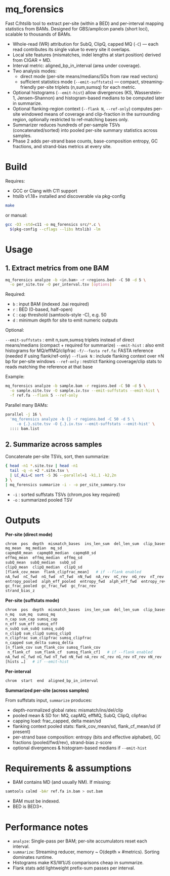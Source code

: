 # mq_forensics

Fast C/htslib tool to extract per-site (within a BED) and per-interval mapping statistics from BAMs. Designed for GBS/amplicon panels (short loci), scalable to thousands of BAMs.

- Whole-read (WR) attribution for SubQ, ClipQ, capped MQ (`-C`) — each read contributes its single value to every site it overlaps.
- Local site features (mismatches, indel lengths at start position) derived from CIGAR + MD.
- Interval metric: aligned_bp_in_interval (area under coverage).
- Two analysis modes:
  - direct mode (per-site means/medians/SDs from raw read vectors)
  - sufficient statistics mode (`--emit-suffstats`) — compact, streaming-friendly per-site triplets (n,sum,sumsq) for each metric.
- Optional histograms (`--emit-hist`) allow divergences (KS, Wasserstein-1, Jensen–Shannon) and histogram-based medians to be computed later in summarize.
- Optional flanking-region context (`--flank N`, `--ref-only`) computes per-site windowed means of coverage and clip-fraction in the surrounding region, optionally restricted to ref-matching bases only.
- Summarizer reduces hundreds of per-sample TSVs (concatenated/sorted) into pooled per-site summary statistics across samples.
- Phase 2 adds per-strand base counts, base-composition entropy, GC fractions, and strand-bias metrics at every site.

# Build

Requires:
- GCC or Clang with C11 support
- htslib v1.18+ installed and discoverable via pkg-config

```bash
make
```

or manual:
```bash
gcc -O3 -std=c11 -o mq_forensics src/*.c \
  $(pkg-config --cflags --libs htslib) -lm
```

# Usage

## 1. Extract metrics from one BAM

```bash 
mq_forensics analyze -b <in.bam> -r <regions.bed> -C 50 -d 5 \
  -o per_site.tsv -O per_interval.tsv [options]
```

Required:

- `b` : input BAM (indexed .bai required)
- `r` : BED (0-based, half-open)
- `C` : cap threshold (samtools-style -C), e.g. 50
- `d` : minimum depth for site to emit numeric outputs

Optional:

`--emit-suffstats` : emit n,sum,sumsq triplets instead of direct means/medians (compact + required for summarize)
`--emit-hist`      : also emit histograms for MQ/effMQ/clipfrac
`-f/--fasta ref.fa`: FASTA reference (needed if using flank/ref-only)
`--flank N`        : include flanking context over ±N bp for per-site windows
`--ref-only`       : restrict flanking coverage/clip stats to reads matching the reference at that base

Example:

```bash
mq_forensics analyze -b sample.bam -r regions.bed -C 50 -d 5 \
  -o sample.site.tsv -O sample.iv.tsv --emit-suffstats --emit-hist \
  -f ref.fa --flank 5 --ref-only
```

Parallel many BAMs:

```bash
parallel -j 16 \
  'mq_forensics analyze -b {} -r regions.bed -C 50 -d 5 \
     -o {.}.site.tsv -O {.}.iv.tsv --emit-suffstats --emit-hist' \
  :::: bam.list
```

## 2. Summarize across samples
Concatenate per-site TSVs, sort, then summarize:

```bash
{ head -n1 *.site.tsv | head -n1
  tail -q -n +2 *.site.tsv \
  | LC_ALL=C sort -S 3G --parallel=1 -k1,1 -k2,2n
} \
| mq_forensics summarize -i - -o per_site_summary.tsv
```

- `-i` : sorted suffstats TSVs (chrom,pos key required)
- `-o` : summarized pooled TSV

# Outputs

**Per-site (direct mode)**

```bash
chrom  pos  depth  mismatch_bases  ins_len_sum  del_len_sum  clip_bases_sum
mq_mean  mq_median  mq_sd
capmq60_mean  capmq60_median  capmq60_sd
effmq_mean  effmq_median  effmq_sd
subQ_mean  subQ_median  subQ_sd
clipQ_mean  clipQ_median  clipQ_sd
[flank_cov_mean  flank_clipfrac_mean]   # if --flank enabled
nA_fwd  nC_fwd  nG_fwd  nT_fwd  nN_fwd  nA_rev  nC_rev  nG_rev  nT_rev  nN_rev  depth_fwd  depth_rev
entropy_pooled  alph_eff_pooled  entropy_fwd  alph_eff_fwd  entropy_rev  alph_eff_rev
gc_frac_pooled  gc_frac_fwd  gc_frac_rev
strand_bias_z
```

**Per-site (suffstats mode)**

```bash
chrom  pos  depth  mismatch_bases  ins_len_sum  del_len_sum  clip_bases_sum
n_mq  sum_mq  sumsq_mq
n_cap sum_cap sumsq_cap
n_eff sum_eff sumsq_eff
n_subQ sum_subQ sumsq_subQ
n_clipQ sum_clipQ sumsq_clipQ
n_clipfrac sum_clipfrac sumsq_clipfrac
n_capped sum_delta sumsq_delta
[n_flank_cov sum_flank_cov sumsq_flank_cov
 n_flank_cf  sum_flank_cf  sumsq_flank_cf]   # if --flank enabled
nA_fwd nC_fwd nG_fwd nT_fwd nN_fwd nA_rev nC_rev nG_rev nT_rev nN_rev
[hists …]   # if --emit-hist
```

**Per-interval**

```bash
chrom  start  end  aligned_bp_in_interval
```

**Summarized per-site (across samples)**

From suffstats input, `summarize` produces:
- depth-normalized global rates: mismatch/ins/del/clip
- pooled mean & SD for: MQ, capMQ, effMQ, SubQ, ClipQ, clipfrac
- capping load: frac_capped, delta mean/sd
- flanking context pooled stats: flank_cov_mean/sd, flank_cf_mean/sd (if present)
- per-strand base composition: entropy (bits and effective alphabet), GC fractions (pooled/fwd/rev), strand-bias z-score
- optional divergences & histogram-based medians if `--emit-hist`


# Requirements & assumptions

- BAM contains MD (and usually NM). If missing:

```bash
samtools calmd -bAr ref.fa in.bam > out.bam
```

- BAM must be indexed.
- BED is BED3+.



# Performance notes

- `analyze`: Single-pass per BAM; per-site accumulators reset each interval.
- `summarize`: Streaming reducer, memory ~ O(depth × #metrics). Sorting dominates runtime.
- Histograms make KS/W1/JS comparisons cheap in summarize.
- Flank stats add lightweight prefix-sum passes per interval.

